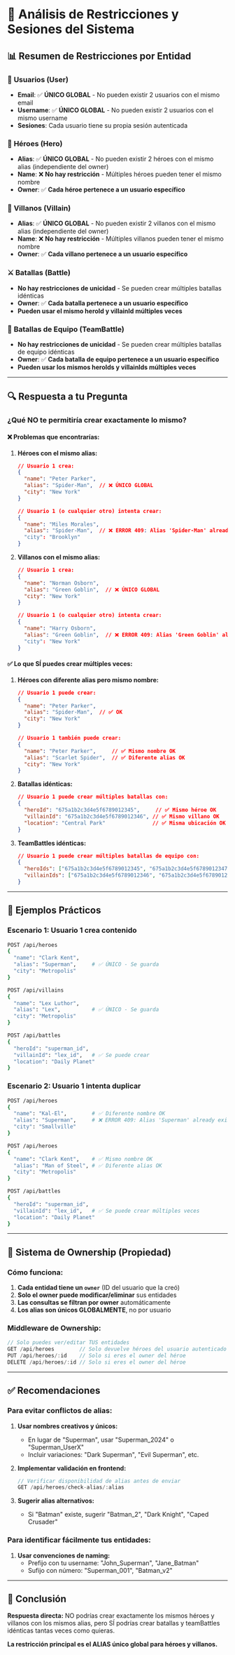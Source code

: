 # 🔐 Análisis de Restricciones y Sesiones del Sistema

## 📊 Resumen de Restricciones por Entidad

### 👤 **Usuarios (User)**
- **Email**: ✅ **ÚNICO GLOBAL** - No pueden existir 2 usuarios con el mismo email
- **Username**: ✅ **ÚNICO GLOBAL** - No pueden existir 2 usuarios con el mismo username
- **Sesiones**: Cada usuario tiene su propia sesión autenticada

### 🦸 **Héroes (Hero)**
- **Alias**: ✅ **ÚNICO GLOBAL** - No pueden existir 2 héroes con el mismo alias (independiente del owner)
- **Name**: ❌ **No hay restricción** - Múltiples héroes pueden tener el mismo nombre
- **Owner**: ✅ **Cada héroe pertenece a un usuario específico**

### 🦹 **Villanos (Villain)**
- **Alias**: ✅ **ÚNICO GLOBAL** - No pueden existir 2 villanos con el mismo alias (independiente del owner)
- **Name**: ❌ **No hay restricción** - Múltiples villanos pueden tener el mismo nombre
- **Owner**: ✅ **Cada villano pertenece a un usuario específico**

### ⚔️ **Batallas (Battle)**
- **No hay restricciones de unicidad** - Se pueden crear múltiples batallas idénticas
- **Owner**: ✅ **Cada batalla pertenece a un usuario específico**
- **Pueden usar el mismo heroId y villainId múltiples veces**

### 👥 **Batallas de Equipo (TeamBattle)**
- **No hay restricciones de unicidad** - Se pueden crear múltiples batallas de equipo idénticas
- **Owner**: ✅ **Cada batalla de equipo pertenece a un usuario específico**
- **Pueden usar los mismos heroIds y villainIds múltiples veces**

---

## 🔍 **Respuesta a tu Pregunta**

### ¿Qué NO te permitiría crear exactamente lo mismo?

#### ❌ **Problemas que encontrarías:**

1. **Héroes con el mismo alias:**
   ```json
   // Usuario 1 crea:
   {
     "name": "Peter Parker",
     "alias": "Spider-Man",  // ❌ ÚNICO GLOBAL
     "city": "New York"
   }
   
   // Usuario 1 (o cualquier otro) intenta crear:
   {
     "name": "Miles Morales", 
     "alias": "Spider-Man",  // ❌ ERROR 409: Alias 'Spider-Man' already exists
     "city": "Brooklyn"
   }
   ```

2. **Villanos con el mismo alias:**
   ```json
   // Usuario 1 crea:
   {
     "name": "Norman Osborn",
     "alias": "Green Goblin",  // ❌ ÚNICO GLOBAL
     "city": "New York"
   }
   
   // Usuario 1 (o cualquier otro) intenta crear:
   {
     "name": "Harry Osborn",
     "alias": "Green Goblin",  // ❌ ERROR 409: Alias 'Green Goblin' already exists  
     "city": "New York"
   }
   ```

#### ✅ **Lo que SÍ puedes crear múltiples veces:**

1. **Héroes con diferente alias pero mismo nombre:**
   ```json
   // Usuario 1 puede crear:
   {
     "name": "Peter Parker",
     "alias": "Spider-Man",  // ✅ OK
     "city": "New York"
   }
   
   // Usuario 1 también puede crear:
   {
     "name": "Peter Parker",     // ✅ Mismo nombre OK
     "alias": "Scarlet Spider",  // ✅ Diferente alias OK
     "city": "New York"
   }
   ```

2. **Batallas idénticas:**
   ```json
   // Usuario 1 puede crear múltiples batallas con:
   {
     "heroId": "675a1b2c3d4e5f6789012345",     // ✅ Mismo héroe OK
     "villainId": "675a1b2c3d4e5f6789012346", // ✅ Mismo villano OK
     "location": "Central Park"               // ✅ Misma ubicación OK
   }
   ```

3. **TeamBattles idénticas:**
   ```json
   // Usuario 1 puede crear múltiples batallas de equipo con:
   {
     "heroIds": ["675a1b2c3d4e5f6789012345", "675a1b2c3d4e5f6789012347"],
     "villainIds": ["675a1b2c3d4e5f6789012346", "675a1b2c3d4e5f6789012348"]
   }
   ```

---

## 🎯 **Ejemplos Prácticos**

### Escenario 1: Usuario 1 crea contenido
```bash
POST /api/heroes
{
  "name": "Clark Kent",
  "alias": "Superman",     # ✅ ÚNICO - Se guarda
  "city": "Metropolis"
}

POST /api/villains  
{
  "name": "Lex Luthor",
  "alias": "Lex",          # ✅ ÚNICO - Se guarda
  "city": "Metropolis"
}

POST /api/battles
{
  "heroId": "superman_id",
  "villainId": "lex_id",   # ✅ Se puede crear
  "location": "Daily Planet"
}
```

### Escenario 2: Usuario 1 intenta duplicar
```bash
POST /api/heroes
{
  "name": "Kal-El",        # ✅ Diferente nombre OK
  "alias": "Superman",     # ❌ ERROR 409: Alias 'Superman' already exists
  "city": "Smallville"
}

POST /api/heroes
{
  "name": "Clark Kent",    # ✅ Mismo nombre OK
  "alias": "Man of Steel", # ✅ Diferente alias OK
  "city": "Metropolis"
}

POST /api/battles
{
  "heroId": "superman_id",
  "villainId": "lex_id",   # ✅ Se puede crear múltiples veces
  "location": "Daily Planet"
}
```

---

## 🔐 **Sistema de Ownership (Propiedad)**

### Cómo funciona:
1. **Cada entidad tiene un `owner`** (ID del usuario que la creó)
2. **Solo el owner puede modificar/eliminar** sus entidades
3. **Las consultas se filtran por owner** automáticamente
4. **Los alias son únicos GLOBALMENTE**, no por usuario

### Middleware de Ownership:
```javascript
// Solo puedes ver/editar TUS entidades
GET /api/heroes        // Solo devuelve héroes del usuario autenticado
PUT /api/heroes/:id    // Solo si eres el owner del héroe
DELETE /api/heroes/:id // Solo si eres el owner del héroe
```

---

## ✅ **Recomendaciones**

### Para evitar conflictos de alias:
1. **Usar nombres creativos y únicos:**
   - En lugar de "Superman", usar "Superman_2024" o "Superman_UserX"
   - Incluir variaciones: "Dark Superman", "Evil Superman", etc.

2. **Implementar validación en frontend:**
   ```javascript
   // Verificar disponibilidad de alias antes de enviar
   GET /api/heroes/check-alias/:alias
   ```

3. **Sugerir alias alternativos:**
   - Si "Batman" existe, sugerir "Batman_2", "Dark Knight", "Caped Crusader"

### Para identificar fácilmente tus entidades:
1. **Usar convenciones de naming:**
   - Prefijo con tu username: "John_Superman", "Jane_Batman"
   - Sufijo con número: "Superman_001", "Batman_v2"

---

## 🚀 **Conclusión**

**Respuesta directa:** NO podrías crear exactamente los mismos héroes y villanos con los mismos alias, pero SÍ podrías crear batallas y teamBattles idénticas tantas veces como quieras.

**La restricción principal es el ALIAS único global para héroes y villanos.**
